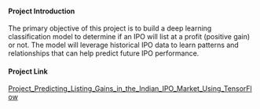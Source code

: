 #### Project Introduction
The primary objective of this project is to build a deep learning classification model to determine if an IPO will list at a profit (positive gain) or not. The model will leverage historical IPO data to learn patterns and relationships that can help predict future IPO performance.

#### Project Link
[Project_Predicting_Listing_Gains_in_the_Indian_IPO_Market_Using_TensorFlow](https://github.com/datalex42/Dataquest-A-Collection-of-Data-Science-Projects/blob/deeed7a493f3060d5ece935b5cfbd1ea5b2654c7/Project_Predicting_Listing_Gains_in_the_Indian_IPO_Market_Using_TensorFlow/19_Project_Predicting_Listing_Gains_in_the_Indian_IPO_Market_Using_TensorFlow.ipynb)
